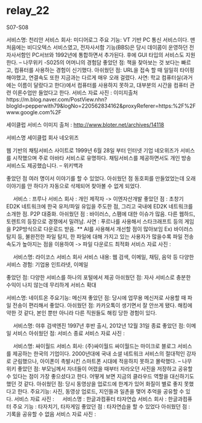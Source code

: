 # relay_22

S07-S08

서비스명: 천리안
서비스 회사: 미디어로그
주요 기능: VT 기반 PC 통신 서비스이다. 맨 처음에는 비디오텍스 서비스였고, 전자사서함 기능(BBS)은 당시 데이콤이 운영하던 전자사서함인 PC서브와 1992년에 통합하면서 추가된다. 후에 GUI 타입의 서비스도 지원한다. – 나무위키
-S025의 어머니의 경험담
좋았던 점: 책을 찾아보는 것 보다는 빠르고, 컴퓨터를 사용하는 경험이 신기했다.
아쉬웠던 점: URL을 접속 할 때 일일히 타이핑 해야했고, 연결속도 또한 지금과는 다르게 매우 오래 걸렸다.
사연: 학교 컴퓨터실(과거에는 이름이 달랐다고 한다)에서 컴퓨터를 사용하지 못하고, 대부분의 시간을 컴퓨터 관련 이론수업만 들었다고 한다. 
서비스 자료 사진 :
이미지출처https://m.blog.naver.com/PostView.nhn?blogId=pepperwith79&logNo=220562834162&proxyReferer=https:%2F%2Fwww.google.com%2F
 
 
세이클럽 서비스 이미지 출처 : http://www.bloter.net/archives/14118

서비스명 세이클럽
회사 네오위즈


웹 기반의 채팅서비스 사이트로 1999년 6월 28일 부터 인터넷 기업 네오위즈가 서비스를 시작했으며 주로 아바타 서비스로 유명하다. 채팅서비스를 제공하면서도 개인 방송 서비스도 제공했습니다.  – 위키백과


좋았던 점 여러 명이서 이야기를 할 수 있었다.
아쉬웠던 점 동호회를 만들었었는데 오래 이야기를 안 하다가 자동으로 삭제되어 찾아볼 수 없게 되었다.








 
서비스 : 프루나
서비스 회사 : 개인 제작자 -> 이엔자산개발
좋았던 점 : 초창기 ED2K 네트워크에 한국 유저/파일 유입을 주도한 점, 그리고 국내에 ED2K 네트워크를 소개한 점. P2P 대중화.
아쉬웠던 점 : 바이러스, 스팸에 대한 이슈가 많음. 다른 웹하드, 토렌트의 등장으로 경쟁에서 밀려남.
사연 : 푸르나를 사용해서 스타크래프트 등의 게임을 P2P방식으로 다운로드 받음.
** AI를 사용해서 개선할 점이 많아보임
Ex) 바이러스 탐지 등, 불완전한 파일 탐지, 한 파일에 대해 가지고 있는 사용자가 많을수록 파일 전송 속도가 높아지는 점을 이용하여 -> 파일 다운로드 최적화
서비스 자료 사진 :
 
 
서비스명: 라이코스
서비스 회사
서비스 내용: 웹 검색, 이메일, 채팅, 음악 등 다양한 서비스
경험: 기업용 인트라넷, 이메일

좋았던 점: 다양한 서비스를 하나의 포털에서 제공
아쉬웠던 점: 자사 서비스로 충분한 수익이 나지 않는데 무리하게 서비스 확대



서비스명: 네이트온
주요기능: 메신져
좋았던 점: 당시에 업무용 메신저로 사용할 때 파일 전송이 편리해서 좋았다.
아쉬웠던 점: 카카오톡이 생기면서 잘 안쓰게 됐다. 해킹에 약한 것 같다, 본인 뿐만 아니라 다른 직원들도 해킹 당한 경험이 있다.

 
서비스명: 야후 검색엔진
1997년 후반 출시, 2012년 12월 31일 종료
좋았던 점: 이메일 서비스
아쉬웠던 점: 서비스 종료
서비스 자료 사진 :
  
 
서비스명: 싸이월드 서비스 회사: (주)싸이월드 싸이월드는 마이크로 블로그 서비스를 제공하는 한국의 기업이다. 2000년대에 국내 소셜 네트워크 서비스의 절대적인 강자로 군림했으나, 아이폰이 촉발시킨 스마트폰 시대에 적응하지 못하고 몰락했다. – 나무위키 좋았던 점: 부모님께서 자녀들이 어렸을 때부터 자라오던 사진을 저장하고 공유할 수 있다는 점이 가장 좋으셨다고 한다. 어떻게 보면 지금의 클라우드 역할을 대신하기도 했던 것 같다.  아쉬웠던 점: 당시 동영상을 업로드에 한계가 있어 화질이 별로 좋지 못했다고 한다. 주요기능: 사진, 동영상 업로드, 지인들과 일촌을 맺어 추억을 공유할 수 있다.  서비스 자료 사진 :
 
서비스명 : 한글과컴퓨터 타자연습
서비스 회사 : 한글과컴퓨터
주요 기능 : 타자치기, 타자게임
좋았던 점 : 타자연습을 할 수 있었다
아쉬웠던 점 : 기록을 공유할 수 없음
서비스 자료 사진 :
 

